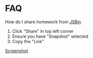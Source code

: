 # FAQ

How do I share homework from [JSBin](http://jsbin.com)

1. Click "Share" in top left corner
2. Ensure you have "Snapshot" selected
3. Copy the "Link"

[Screenshot](img/share_homework.png)